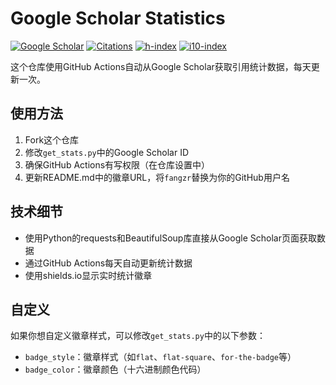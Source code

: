 # Google Scholar Statistics

[![Google Scholar](https://img.shields.io/badge/Google%20Scholar-%2320beff?color=1f1f18&logo=google-scholar&style=flat-square)](https://scholar.google.com/citations?hl=en&user=yggQMJMAAAAJ)
[![Citations](https://img.shields.io/endpoint?url=https://raw.githubusercontent.com/fangzr/google-scholar-stats/main/badge-citations.json&style=flat-square)](https://scholar.google.com/citations?hl=en&user=yggQMJMAAAAJ)
[![h-index](https://img.shields.io/endpoint?url=https://raw.githubusercontent.com/fangzr/google-scholar-stats/main/badge-hindex.json&style=flat-square)](https://scholar.google.com/citations?hl=en&user=yggQMJMAAAAJ)
[![i10-index](https://img.shields.io/endpoint?url=https://raw.githubusercontent.com/fangzr/google-scholar-stats/main/badge-i10index.json&style=flat-square)](https://scholar.google.com/citations?hl=en&user=yggQMJMAAAAJ)

这个仓库使用GitHub Actions自动从Google Scholar获取引用统计数据，每天更新一次。

## 使用方法

1. Fork这个仓库
2. 修改`get_stats.py`中的Google Scholar ID
3. 确保GitHub Actions有写权限（在仓库设置中）
4. 更新README.md中的徽章URL，将`fangzr`替换为你的GitHub用户名

## 技术细节

- 使用Python的requests和BeautifulSoup库直接从Google Scholar页面获取数据
- 通过GitHub Actions每天自动更新统计数据
- 使用shields.io显示实时统计徽章

## 自定义

如果你想自定义徽章样式，可以修改`get_stats.py`中的以下参数：
- `badge_style`：徽章样式（如`flat`、`flat-square`、`for-the-badge`等）
- `badge_color`：徽章颜色（十六进制颜色代码）